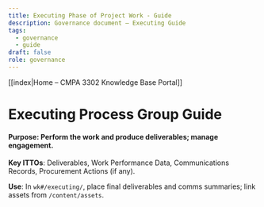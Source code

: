 ```yaml
---
title: Executing Phase of Project Work - Guide
description: Governance document – Executing Guide
tags:
  - governance
  - guide
draft: false
role: governance
---
```

[[index|Home – CMPA 3302 Knowledge Base Portal]] 
# Executing Process Group Guide

#### **Purpose**: Perform the work and produce deliverables; manage engagement.

**Key ITTOs**: Deliverables, Work Performance Data, Communications Records, Procurement Actions (if any).

**Use**: In `wk#/executing/`, place final deliverables and comms summaries; link assets from `/content/assets`.


